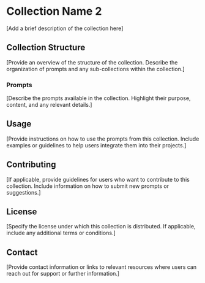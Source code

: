 # Collection Name 2

[Add a brief description of the collection here]

## Collection Structure

[Provide an overview of the structure of the collection. Describe the organization of prompts and any sub-collections within the collection.]

### Prompts

[Describe the prompts available in the collection. Highlight their purpose, content, and any relevant details.]

## Usage

[Provide instructions on how to use the prompts from this collection. Include examples or guidelines to help users integrate them into their projects.]

## Contributing

[If applicable, provide guidelines for users who want to contribute to this collection. Include information on how to submit new prompts or suggestions.]

## License

[Specify the license under which this collection is distributed. If applicable, include any additional terms or conditions.]

## Contact

[Provide contact information or links to relevant resources where users can reach out for support or further information.]

